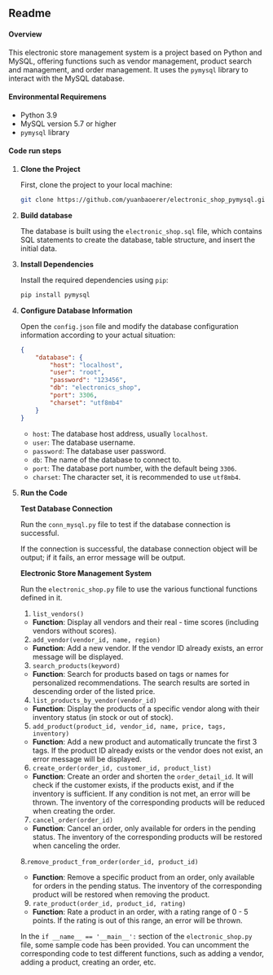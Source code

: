 ## Readme

#### **Overview**

This electronic store management system is a project based on Python and MySQL, offering functions such as vendor management, product search and management, and order management. It uses the `pymysql` library to interact with the MySQL database.

#### Environmental Requiremens

- Python 3.9
- MySQL version 5.7 or higher
- `pymysql` library

#### Code run steps

1. **Clone the Project**

   First, clone the project to your local machine:

   ```bash
   git clone https://github.com/yuanbaoerer/electronic_shop_pymysql.git
   ```

2. **Build database**

   The database is built using the `electronic_shop.sql` file, which contains SQL statements to create the database, table structure, and insert the initial data.

3. **Install Dependencies**

   Install the required dependencies using `pip`:

   ```bash
   pip install pymysql
   ```

4. **Configure Database Information**

   Open the `config.json` file and modify the database configuration information according to your actual situation:

   ```json
   {
       "database": {
           "host": "localhost",
           "user": "root",
           "password": "123456",
           "db": "electronics_shop",
           "port": 3306,
           "charset": "utf8mb4"
       }
   }
   ```

   - `host`: The database host address, usually `localhost`.
   - `user`: The database username.
   - `password`: The database user password.
   - `db`: The name of the database to connect to.
   - `port`: The database port number, with the default being `3306`.
   - `charset`: The character set, it is recommended to use `utf8mb4`.

5. **Run the Code**

   **Test Database Connection**

   Run the `conn_mysql.py` file to test if the database connection is successful.

   If the connection is successful, the database connection object will be output; if it fails, an error message will be output.

   **Electronic Store Management System**

   Run the `electronic_shop.py` file to use the various functional functions defined in it.

   1. `list_vendors()`

   - **Function**: Display all vendors and their real - time scores (including vendors without scores).

   2. `add_vendor(vendor_id, name, region)`

   - **Function**: Add a new vendor. If the vendor ID already exists, an error message will be displayed.

   3. `search_products(keyword)`

   - **Function**: Search for products based on tags or names for personalized recommendations. The search results are sorted in descending order of the listed price.

   4. `list_products_by_vendor(vendor_id)`

   - **Function**: Display the products of a specific vendor along with their inventory status (in stock or out of stock).

   5. `add_product(product_id, vendor_id, name, price, tags, inventory)`

   - **Function**: Add a new product and automatically truncate the first 3 tags. If the product ID already exists or the vendor does not exist, an error message will be displayed.

   6. `create_order(order_id, customer_id, product_list)`

   - **Function**: Create an order and shorten the `order_detail_id`. It will check if the customer exists, if the products exist, and if the inventory is sufficient. If any condition is not met, an error will be thrown. The inventory of the corresponding products will be reduced when creating the order.

   7. `cancel_order(order_id)`

   - **Function**: Cancel an order, only available for orders in the pending status. The inventory of the corresponding products will be restored when canceling the order.

   8.`remove_product_from_order(order_id, product_id)`

   - **Function**: Remove a specific product from an order, only available for orders in the pending status. The inventory of the corresponding product will be restored when removing the product.

   9. `rate_product(order_id, product_id, rating)`

   - **Function**: Rate a product in an order, with a rating range of 0 - 5 points. If the rating is out of this range, an error will be thrown.

   In the `if __name__ == '__main__':` section of the `electronic_shop.py` file, some sample code has been provided. You can uncomment the corresponding code to test different functions, such as adding a vendor, adding a product, creating an order, etc.